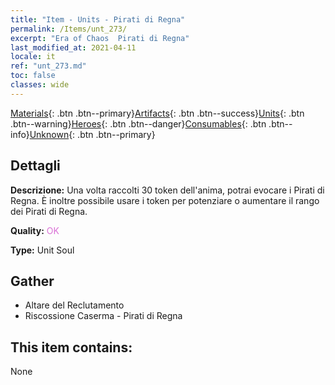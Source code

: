 ```yaml
---
title: "Item - Units - Pirati di Regna"
permalink: /Items/unt_273/
excerpt: "Era of Chaos  Pirati di Regna"
last_modified_at: 2021-04-11
locale: it
ref: "unt_273.md"
toc: false
classes: wide
---
```

 [Materials](/it/Items/){: .btn .btn--primary}[Artifacts](/it/Items/Artifacts/){: .btn .btn--success}[Units](/it/Items/Units/){: .btn .btn--warning}[Heroes](/it/Items/Heroes/){: .btn .btn--danger}[Consumables](/it/Items/Consumables/){: .btn .btn--info}[Unknown](/it/Items/Unknown/){: .btn .btn--primary}

## Dettagli
 **Descrizione:** Una volta raccolti 30 token dell'anima, potrai evocare i Pirati di Regna. È inoltre possibile usare i token per potenziare o aumentare il rango dei Pirati di Regna.

 **Quality:** <span style="color: #DA70D6">OK</span>

 **Type:** Unit Soul

## Gather

*    Altare del Reclutamento 
*    Riscossione Caserma - Pirati di Regna 

## This item contains:

  None

